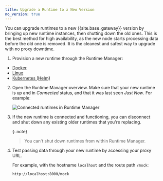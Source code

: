 ```yaml
---
title: Upgrade a Runtime to a New Version
no_version: true
---
```

<!-- vale off -->
You can upgrade runtimes to a new {{site.base_gateway}} version by bringing
up new runtime instances, then shutting down the old ones. This is the best
method for high availability, as the new node starts processing data before the
old one is removed. It is the cleanest and safest way to upgrade with no
proxy downtime.

1. Provision a new runtime through the Runtime Manager:
  * [Docker](/konnect/legacy/runtime-manager/gateway-runtime-docker)
  * [Linux](/konnect/legacy/runtime-manager/gateway-runtime-conf)
  * [Kubernetes (Helm)](/konnect/legacy/runtime-manager/gateway-runtime-kubernetes)

2. Open the Runtime Manager overview. Make sure that your new
runtime is up and in _Connected_ status, and that it was last seen
_Just Now_. For example:

    ![Connected runtimes in Runtime Manager](/assets/images/docs/konnect/konnect-runtimes-connected.png)

3. If the new runtime is connected and functioning, you can disconnect and
shut down any existing older runtimes that you're replacing.

    {:.note}
    > You can't shut down runtimes from within Runtime Manager.

4. Test passing data through your new runtime by accessing your proxy URL.

    For example, with the hostname `localhost` and the route path `/mock`:

    ```
    http://localhost:8000/mock
    ```

